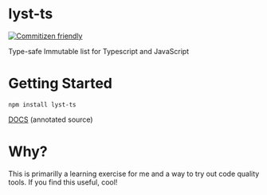 # lyst-ts

[![Commitizen friendly](https://img.shields.io/badge/commitizen-friendly-brightgreen.svg)](http://commitizen.github.io/cz-cli/)

Type-safe Immutable list for Typescript and JavaScript

# Getting Started

`npm install lyst-ts`

[DOCS](http://www.jethrolarson.com/lyst-ts/docs/src/lyst.html) (annotated source)

# Why?

This is primarilly a learning exercise for me and a way to try out code quality tools. If you find this useful, cool!
